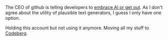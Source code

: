 The CEO of github is telling developers to [embrace AI or get out](https://www.businessinsider.com/github-ceo-developers-embrace-ai-or-get-out-2025-8). As I don't agree about the utility of plausible text generators, I guess I only have one option.

Holding this account but not using it anymore. Moving all my stuff to [Codeberg](https://codeberg.org/kvuzet).
